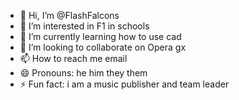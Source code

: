- 👋 Hi, I’m @FlashFalcons
- 👀 I’m interested in F1 in schools
- 🌱 I’m currently learning how to use cad
- 💞️ I’m looking to collaborate on Opera gx
- 📫 How to reach me email
- 😄 Pronouns: he him they them
- ⚡ Fun fact: i am a music publisher and team leader

<!---
FlashFalcons/FlashFalcons is a ✨ special ✨ repository because its `README.md` (this file) appears on your GitHub profile.
You can click the Preview link to take a look at your changes.
--->
